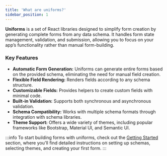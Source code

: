 ```yaml
---
title: 'What are uniforms?'
sidebar_position: 1
---
```


**Uniforms** is a set of React libraries designed to simplify form creation by generating complete forms from any data schema. It handles form state management, validation, and submission, allowing you to focus on your app’s functionality rather than manual form-building.

### Key Features

- **Automatic Form Generation:** Uniforms can generate entire forms based on the provided schema, eliminating the need for manual field creation.
- **Flexible Field Rendering:** Renders fields according to any schema structure.
- **Customizable Fields:** Provides helpers to create custom fields with minimal code.
- **Built-in Validation:** Supports both synchronous and asynchronous validation.
- **Schema Compatibility:** Works with multiple schema formats through integration with schema libraries.
- **Theme Support:** Offers a wide variety of themes, including popular frameworks like Bootstrap, Material UI, and Semantic UI.

:::info
To start building forms with uniforms, check out the [Getting
Started](/getting-started/installation) section, where you'll find detailed
instructions on setting up schemas, selecting themes, and creating your first
form.
:::
